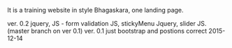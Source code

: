 It is a training website in style Bhagaskara, one landing page.

ver. 0.2 jquery, JS - form validation JS, stickyMenu Jquery, slider JS. (master branch on ver 0.1)
ver. 0.1 just bootstrap and postions correct 2015-12-14
